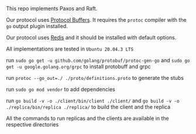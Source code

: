 This repo implements Paxos and Raft.

Our protocol uses [Protocol Buffers](https://developers.google.com/protocol-buffers/).
It requires the ```protoc``` compiler with the ```go``` output plugin installed.

Our protocol uses [Redis](https://redis.io/topics/quickstart) and it should be installed with default options.

All implementations are tested in ```Ubuntu 20.04.3 LTS```

run ```sudo go get -u github.com/golang/protobuf/protoc-gen-go``` and ```sudo go get -u google.golang.org/grpc``` to install protobuff and grpc


run ```protoc --go_out=./ ./proto/definitions.proto``` to generate the stubs


run ```sudo go mod vendor``` to add dependencies


run ```go build -v -o ./client/bin/client ./client/``` and ```go build -v -o ./replica/bin/replica ./replica/``` to build the client and the replica


All the commands to run replicas and the clients are available in the respective directories